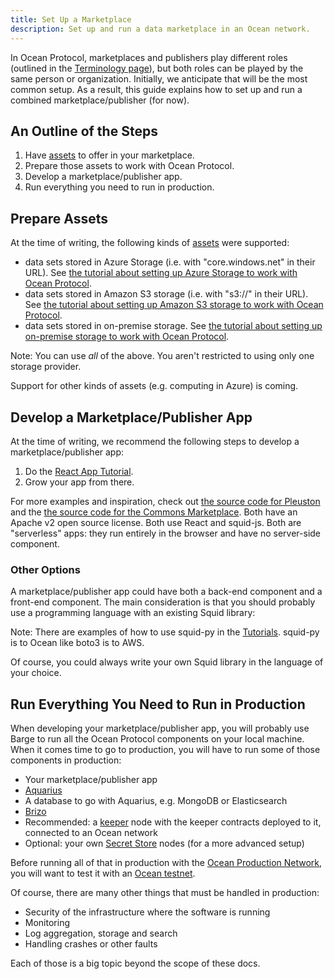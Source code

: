 ```yaml
---
title: Set Up a Marketplace
description: Set up and run a data marketplace in an Ocean network.
---
```


In Ocean Protocol, marketplaces and publishers play different roles (outlined in the [Terminology page](/concepts/terminology/)), but both roles can be played by the same person or organization. Initially, we anticipate that will be the most common setup. As a result, this guide explains how to set up and run a combined marketplace/publisher (for now).

## An Outline of the Steps

1. Have [assets](/concepts/terminology/#asset-or-data-asset) to offer in your marketplace.
1. Prepare those assets to work with Ocean Protocol.
1. Develop a marketplace/publisher app.
1. Run everything you need to run in production.

## Prepare Assets

At the time of writing, the following kinds of [assets](/concepts/terminology/#asset-or-data-asset) were supported:

- data sets stored in Azure Storage (i.e. with "core.windows.net" in their URL). See [the tutorial about setting up Azure Storage to work with Ocean Protocol](/tutorials/azure-for-brizo/).
- data sets stored in Amazon S3 storage (i.e. with "s3://" in their URL). See [the tutorial about setting up Amazon S3 storage to work with Ocean Protocol](/tutorials/amazon-s3-for-brizo/).
- data sets stored in on-premise storage. See [the tutorial about setting up on-premise storage to work with Ocean Protocol](/tutorials/on-premise-for-brizo/).

Note: You can use _all_ of the above. You aren't restricted to using only one storage provider.

Support for other kinds of assets (e.g. computing in Azure) is coming.

## Develop a Marketplace/Publisher App

At the time of writing, we recommend the following steps to develop a marketplace/publisher app:

1. Do the [React App Tutorial](/tutorials/react-setup/).
1. Grow your app from there.

For more examples and inspiration, check out [the source code for Pleuston](https://github.com/oceanprotocol/pleuston) and the [the source code for the Commons Marketplace](https://github.com/oceanprotocol/commons). Both have an Apache v2 open source license. Both use React and squid-js. Both are "serverless" apps: they run entirely in the browser and have no server-side component.

<repo name="pleuston"></repo>
<repo name="commons"></repo>

### Other Options

A marketplace/publisher app could have both a back-end component and a front-end component. The main consideration is that you should probably use a programming language with an existing Squid library:

<repo name="squid-js"></repo>
<repo name="squid-py"></repo>
<repo name="squid-java"></repo>

Note: There are examples of how to use squid-py in the [Tutorials](/tutorials/introduction/). squid-py is to Ocean like boto3 is to AWS.

Of course, you could always write your own Squid library in the language of your choice.

## Run Everything You Need to Run in Production

When developing your marketplace/publisher app, you will probably use Barge to run all the Ocean Protocol components on your local machine. When it comes time to go to production, you will have to run some of those components in production:

- Your marketplace/publisher app
- [Aquarius](/concepts/components/#aquarius)
- A database to go with Aquarius, e.g. MongoDB or Elasticsearch
- [Brizo](/concepts/components/#brizo)
- Recommended: a [keeper](/concepts/components/#keeper) node with the keeper contracts deployed to it, connected to an Ocean network
- Optional: your own [Secret Store](/concepts/components/#secret-store) nodes (for a more advanced setup)

Before running all of that in production with the [Ocean Production Network](/concepts/production-network/), you will want to test it with an [Ocean testnet](/concepts/testnets/).

Of course, there are many other things that must be handled in production:

- Security of the infrastructure where the software is running
- Monitoring
- Log aggregation, storage and search
- Handling crashes or other faults

Each of those is a big topic beyond the scope of these docs.
